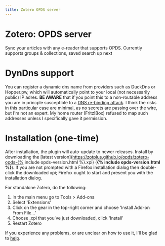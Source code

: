 ```yaml
---
title: Zotero OPDS server
---
```


# Zotero: OPDS server

Sync your articles with any e-reader that supports OPDS. Currently supports groups & collections, saved search up next

# DynDns support

You can register a dynamic dns name from providers such as DuckDns or Hopper.pw, which will automatically point to your
local (not necessarily public) IP adres. **BE AWARE** that if you point this to a non-routable address you are in
princple susceptible to a [DNS re-binding attack](http://en.wikipedia.org/wiki/DNS_rebinding). I think the risks in this particular case are minimal, as no secrets
are passing over the wire, but I'm not an expert. My home router (Fritz!Box) refused to map such addresses unless I
specifically gave it permission.

# Installation (one-time)

After installation, the plugin will auto-update to newer releases. Install by downloading the [latest
version](https://zotplus.github.io/opds/zotero-opds-{% include opds-version.html %}.xpi)
(**{% include opds-version.html %}**).
If you are not prompted with a Firefox installation dialog then double-click the
downloaded xpi; Firefox ought to start and present you with the installation dialog.

For standalone Zotero, do the following:

1. In the main menu go to Tools > Add-ons
2. Select 'Extensions'
3. Click on the gear in the top-right corner and choose 'Install Add-on From File...'
4. Choose .xpi that you've just downloaded, click 'Install'
5. Restart Zotero

If you experience any problems, or are unclear on how to use it, I'll be glad to [help](/support.html).
